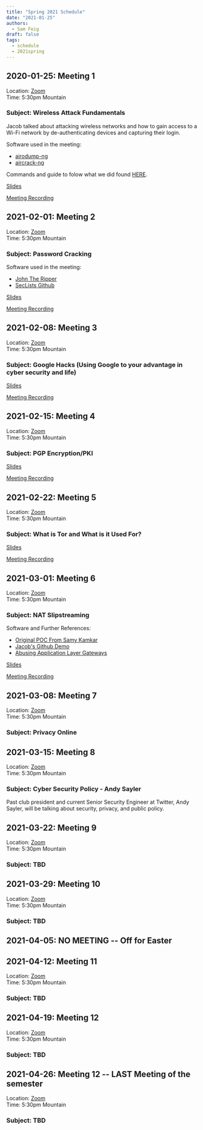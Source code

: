 ```yaml
---
title: "Spring 2021 Schedule"
date: "2021-01-25"
authors:
  - Sam Feig
draft: false
tags:
  - schedule
  - 2021spring
---
```


## 2020-01-25: Meeting 1
Location: [Zoom](https://cuboulder.zoom.us/j/94087253717)  
Time: 5:30pm Mountain

### Subject: Wireless Attack Fundamentals
Jacob talked about attacking wireless networks and how to gain access to a Wi-Fi network by de-authenticating devices and capturing their login.

Software used in the meeting: 
- [airodump-ng](https://www.aircrack-ng.org/doku.php?id=airodump-ng)
- [aircrack-ng](https://www.aircrack-ng.org/)

Commands and guide to folow what we did found [HERE](https://www.aircrack-ng.org/doku.php?id=cracking_wpa).

[Slides](https://docs.google.com/presentation/d/1aFbzgUjSY7yP9Cfp6cFHi-qPZpAVvcTO0zA8BzszIVE/edit?usp=sharing)

[Meeting Recording](https://drive.google.com/file/d/1XOLaErSNrpXpBSSCulbKYXleZeO_5SvB/view?usp=sharing)

## 2021-02-01: Meeting 2
Location: [Zoom](https://cuboulder.zoom.us/j/94087253717)  
Time: 5:30pm Mountain

### Subject: Password Cracking

Software used in the meeting: 
- [John The Ripper](https://github.com/openwall/john)
- [SecLists Github](https://github.com/danielmiessler/SecLists)

[Slides](https://docs.google.com/presentation/d/1Hh6rxnQMPxAkHEC0J-riABAFS5mr6Gfi2POyeGWft0k/edit?usp=sharing)

[Meeting Recording](https://drive.google.com/file/d/1-6-gn5lEUHYMGXQs8VQHqO8rWYVFVCUX/view?usp=sharing)

## 2021-02-08: Meeting 3
Location: [Zoom](https://cuboulder.zoom.us/j/94087253717)  
Time: 5:30pm Mountain

### Subject: Google Hacks (Using Google to your advantage in cyber security and life)

[Slides]()

[Meeting Recording](https://drive.google.com/file/d/1wAJWpql_EDBVkUp4ISm8_OgWZmnDt3GT/view?usp=sharing)

## 2021-02-15: Meeting 4
Location: [Zoom](https://cuboulder.zoom.us/j/94087253717)  
Time: 5:30pm Mountain

### Subject: PGP Encryption/PKI

[Slides](https://drive.google.com/file/d/1DjEN_kJxJBW6Cd53l4HMMz4inKCZDcaT/view?usp=sharing)

[Meeting Recording](https://drive.google.com/file/d/1zO8kC6ZcKPPlbkSiuPkKMn4WuzsZmyTu/view?usp=sharing)

## 2021-02-22: Meeting 5
Location: [Zoom](https://cuboulder.zoom.us/j/94087253717)  
Time: 5:30pm Mountain

### Subject: What is Tor and What is it Used For?

[Slides](https://docs.google.com/presentation/d/1BlEKXwhw9dH1YzT5Dq7_Djn4gpDjknbdHzTAg6o9K64/edit?usp=sharing)

[Meeting Recording](https://drive.google.com/file/d/1HQ3rZW8KbigaO7rX_ZYZSbgwV8jYZE30/view?usp=sharing)

## 2021-03-01: Meeting 6
Location: [Zoom](https://cuboulder.zoom.us/j/94087253717)  
Time: 5:30pm Mountain

### Subject: NAT Slipstreaming

Software and Further References: 
- [Original POC From Samy Kamkar](https://samy.pl/slipstream/)
- [Jacob's Github Demo](https://github.com/pcx436/natty-slipstream)
- [Abusing Application Layer Gateways](https://embracethered.com/blog/posts/2020/nat-slipstreaming-simplified/)

[Slides](https://docs.google.com/presentation/d/1VrVHsw9mOXBig31NgtPHkeHKKTaCiXMHfoJ8_Z8HRw0/edit?usp=sharing)

[Meeting Recording](https://drive.google.com/file/d/1LQCOm2OGwSLKnzjru2uOjCWh8uM4FCh9/view?usp=sharing)

## 2021-03-08: Meeting 7
Location: [Zoom](https://cuboulder.zoom.us/j/94087253717)  
Time: 5:30pm Mountain

### Subject: Privacy Online

<!-- Meeting Recording]() -->

## 2021-03-15: Meeting 8
Location: [Zoom](https://cuboulder.zoom.us/j/94087253717)  
Time: 5:30pm Mountain

### Subject: Cyber Security Policy - Andy Sayler

Past club president and current Senior Security Engineer at Twitter, Andy Sayler, will be talking about security, privacy, and public policy.

<!-- Meeting Recording]() -->

## 2021-03-22: Meeting 9
Location: [Zoom](https://cuboulder.zoom.us/j/94087253717)  
Time: 5:30pm Mountain

### Subject: TBD

<!-- Meeting Recording]() -->

## 2021-03-29: Meeting 10
Location: [Zoom](https://cuboulder.zoom.us/j/94087253717)  
Time: 5:30pm Mountain

### Subject: TBD

<!-- Meeting Recording]() -->

## 2021-04-05: NO MEETING -- Off for Easter

## 2021-04-12: Meeting 11
Location: [Zoom](https://cuboulder.zoom.us/j/94087253717)  
Time: 5:30pm Mountain

### Subject: TBD

<!-- Meeting Recording]() -->

## 2021-04-19: Meeting 12
Location: [Zoom](https://cuboulder.zoom.us/j/94087253717)  
Time: 5:30pm Mountain

### Subject: TBD

<!-- Meeting Recording]() -->

## 2021-04-26: Meeting 12 -- LAST Meeting of the semester
Location: [Zoom](https://cuboulder.zoom.us/j/94087253717)  
Time: 5:30pm Mountain

### Subject: TBD

<!-- Meeting Recording]() -->